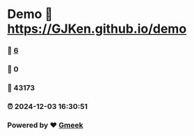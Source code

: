 # Demo :link: https://GJKen.github.io/demo 
### :page_facing_up: [6](https://GJKen.github.io/demo/tag.html) 
### :speech_balloon: 0 
### :hibiscus: 43173 
### :alarm_clock: 2024-12-03 16:30:51 
### Powered by :heart: [Gmeek](https://github.com/Meekdai/Gmeek)
